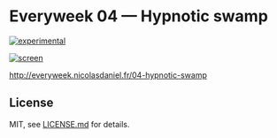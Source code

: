 # Everyweek 04 — Hypnotic swamp

[![experimental](http://badges.github.io/stability-badges/dist/experimental.svg)](http://github.com/badges/stability-badges)

[![screen](http://everyweek.nicolasdaniel.fr/04-hypnotic-swamp/assets/github.jpg)](http://everyweek.nicolasdaniel.fr/04-hypnotic-swamp)

http://everyweek.nicolasdaniel.fr/04-hypnotic-swamp

## License

MIT, see [LICENSE.md](http://github.com/nicolas-daniel/hypnotic-swamp/blob/master/LICENSE.md) for details.
